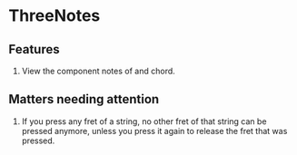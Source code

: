 # ThreeNotes
## Features
1. View the component notes of and chord.

## Matters needing attention
1. If you press any fret of a string, no other fret of that string can be pressed anymore, unless you press it again to release the fret that was pressed. 